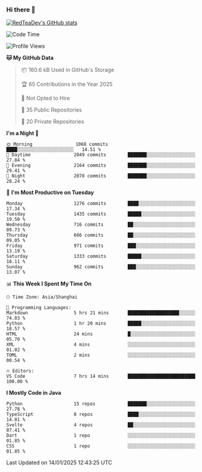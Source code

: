 ### Hi there 👋

<!--
**RedTeaDev/RedTeaDev** is a ✨ _special_ ✨ repository because its `README.md` (this file) appears on your GitHub profile.

Here are some ideas to get you started:

- 🔭 I’m currently working on ...
- 🌱 I’m currently learning ...
- 👯 I’m looking to collaborate on ...
- 🤔 I’m looking for help with ...
- 💬 Ask me about ...
- 📫 How to reach me: ...
- 😄 Pronouns: ...
- ⚡ Fun fact: ...
-->

<!--
[![wakatime](https://wakatime.com/badge/user/6b101ed0-04c0-4490-9283-eb61f2efff96.svg)](https://wakatime.com/@6b101ed0-04c0-4490-9283-eb61f2efff96)
!-->

[![RedTeaDev's GitHub stats](https://github-readme-stats.vercel.app/api?username=RedTeaDev\&include_all_commits=true)](https://github.com/anuraghazra/github-readme-stats)
<!--
[![willianrod's wakatime stats](https://github-readme-stats.vercel.app/api/wakatime?username=RedTeaDev)](https://github.com/anuraghazra/github-readme-stats)
!-->
<!--START_SECTION:waka-->
![Code Time](http://img.shields.io/badge/Code%20Time-2%2C929%20hrs%2038%20mins-blue)

![Profile Views](http://img.shields.io/badge/Profile%20Views-3-blue)

**🐱 My GitHub Data** 

> 📦 160.6 kB Used in GitHub's Storage 
 > 
> 🏆 65 Contributions in the Year 2025
 > 
> 🚫 Not Opted to Hire
 > 
> 📜 35 Public Repositories 
 > 
> 🔑 20 Private Repositories 
 > 
**I'm a Night 🦉** 

```text
🌞 Morning                1068 commits        ████░░░░░░░░░░░░░░░░░░░░░   14.51 % 
🌆 Daytime                2049 commits        ███████░░░░░░░░░░░░░░░░░░   27.84 % 
🌃 Evening                2164 commits        ███████░░░░░░░░░░░░░░░░░░   29.41 % 
🌙 Night                  2078 commits        ███████░░░░░░░░░░░░░░░░░░   28.24 % 
```
📅 **I'm Most Productive on Tuesday** 

```text
Monday                   1276 commits        ████░░░░░░░░░░░░░░░░░░░░░   17.34 % 
Tuesday                  1435 commits        █████░░░░░░░░░░░░░░░░░░░░   19.50 % 
Wednesday                716 commits         ██░░░░░░░░░░░░░░░░░░░░░░░   09.73 % 
Thursday                 666 commits         ██░░░░░░░░░░░░░░░░░░░░░░░   09.05 % 
Friday                   971 commits         ███░░░░░░░░░░░░░░░░░░░░░░   13.19 % 
Saturday                 1333 commits        █████░░░░░░░░░░░░░░░░░░░░   18.11 % 
Sunday                   962 commits         ███░░░░░░░░░░░░░░░░░░░░░░   13.07 % 
```


📊 **This Week I Spent My Time On** 

```text
🕑︎ Time Zone: Asia/Shanghai

💬 Programming Languages: 
Markdown                 5 hrs 21 mins       ███████████████████░░░░░░   74.03 % 
Python                   1 hr 20 mins        █████░░░░░░░░░░░░░░░░░░░░   18.57 % 
HTML                     24 mins             █░░░░░░░░░░░░░░░░░░░░░░░░   05.70 % 
XML                      4 mins              ░░░░░░░░░░░░░░░░░░░░░░░░░   01.02 % 
TOML                     2 mins              ░░░░░░░░░░░░░░░░░░░░░░░░░   00.54 % 

🔥 Editors: 
VS Code                  7 hrs 14 mins       █████████████████████████   100.00 % 
```

**I Mostly Code in Java** 

```text
Python                   15 repos            ███████░░░░░░░░░░░░░░░░░░   27.78 % 
TypeScript               8 repos             ████░░░░░░░░░░░░░░░░░░░░░   14.81 % 
Svelte                   4 repos             ██░░░░░░░░░░░░░░░░░░░░░░░   07.41 % 
Dart                     1 repo              ░░░░░░░░░░░░░░░░░░░░░░░░░   01.85 % 
CSS                      1 repo              ░░░░░░░░░░░░░░░░░░░░░░░░░   01.85 % 
```




 Last Updated on 14/01/2025 12:43:25 UTC
<!--END_SECTION:waka-->


